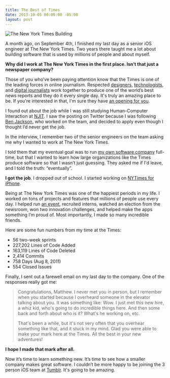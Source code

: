 ```yaml
---
title: The Best of Times
date: 2013-10-05 00:00:00 -05:00
layout: post
---
```


![The New York Times Building](/uploads/nytimes_building.jpg)

A month ago, on September 4th, I finished my last day as a senior iOS engineer at The New York Times. Two years there taught me a lot about building software that is used by millions of people and about myself.

**Why did I work at The New York Times in the first place. Isn’t that just a newspaper company?**

Those of you who’ve been paying attention know that the Times is one of the leading forces in online journalism. Respected [designers](http://subtraction.com), [technologists](http://ashkenas.com), and [digital journalists](http://aronpilhofer.com) work together to produce one of the world’s best news reports and they do it every single day. It's truly an amazing place to be. If you're interested in that, I'm sure they have [an opening for you](http://jobs.nytco.com/go/technical-jobs/348193/).

I found out about the job while I was still studying Human-Computer Interaction at [NJIT](http://njit.edu). I saw the posting on Twitter because I was following [Ben Jackson](http://90wpm.com), who worked on the team, and decided to apply even though I thought I’d never get the job.

In the interview, I remember two of the senior engineers on the team asking me why I wanted to work at The New York Times.

I told them that my eventual goal was to run [my own software company](http://lickability.com) full-time, but that I wanted to learn how large organizations like the Times produce software so that I wasn’t just guessing. They asked me if I'd leave, and I told the truth: “eventually”.

**I got the job**. I dropped out of school. I started working on [NYTimes for iPhone](https://itunes.apple.com/us/app/nytimes/id284862083?mt=8).

Being at The New York Times was one of the happiest periods in my life. I worked on tons of projects and features that millions of people use every day. I helped run [an event](http://opensourcesciencefair.com), recruited interns, watched an election from the newsroom, won two innovation challenges, and helped make the apps something I’m proud of. Most importantly, I made so many incredible friends.

Here are some fun numbers from my time at the Times:

* 56 two-week sprints
* 227,202 Lines of Code Added
* 163,119 Lines of Code Deleted
* 2,414 Commits
* 758 Days (Aug 8, 2011)
* 554 Closed Issues

Finally, I sent out a farewell email on my last day to the company. One of the responses really got me:

> Congratulations, Matthew. I never met you in person, but I remember when you started because I overheard someone in the elevator talking about you. It was something like: Wow. I just met this new hire, a whiz kid, who's going to do incredible things here. And then some back and forth about who is it? What's he working on, etc.
>
> That's been a while, but it's not very often that you overhear something like that, and it stuck in my mind. Glad you were able to make your mark here at the Times. All the best in your new adventures!

**I hope I made that mark after all.**

Now it’s time to learn something new. It’s time to see how a smaller company makes great software. I couldn’t be more happy to be joining the 3 person iOS team at [Tumblr](http://tumblr.com). It's going to be amazing.